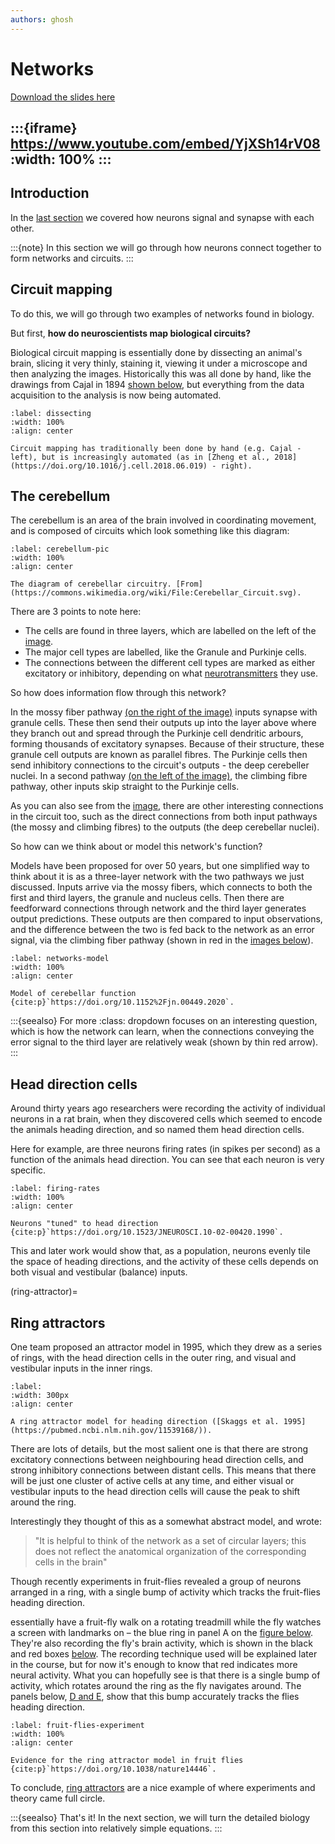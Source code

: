 ```yaml
---
authors: ghosh
---
```


# Networks

[Download the slides here](slides/W2-V2-networks.pptx)

:::{iframe} https://www.youtube.com/embed/YjXSh14rV08
:width: 100%
:::
---

## Introduction

In the [last section](#synapses-2) we covered how neurons signal and synapse with each other. 

:::{note}
In this section we will go through how neurons connect together to form networks and circuits.
:::

## Circuit mapping

To do this, we will go through two examples of networks found in biology.

But first, **how do neuroscientists map biological circuits?**

Biological circuit mapping is essentially done by dissecting an animal's brain, slicing it very thinly, staining it, viewing it under a microscope and then analyzing the images. Historically this was all done by hand, like the drawings from Cajal in 1894 [shown below](#dissecting), but everything from the data acquisition to the analysis is now being automated.

```{figure} figures/NetworksPicture1.jpg
:label: dissecting
:width: 100%
:align: center

Circuit mapping has traditionally been done by hand (e.g. Cajal - left), but is increasingly automated (as in [Zheng et al., 2018](https://doi.org/10.1016/j.cell.2018.06.019) - right). 
```

## The cerebellum

The cerebellum is an area of the brain involved in coordinating movement, and is composed of circuits which look something like this diagram:

```{figure} figures/NetworksPicture2.svg
:label: cerebellum-pic
:width: 100%
:align: center

The diagram of cerebellar circuitry. [From](https://commons.wikimedia.org/wiki/File:Cerebellar_Circuit.svg).
```

There are 3 points to note here:

* The cells are found in three layers, which are labelled on the left of the [image](#cerebellum-pic).
* The major cell types are labelled, like the Granule and Purkinje cells.
* The connections between the different cell types are marked as either excitatory or inhibitory, depending on what [neurotransmitters](#neurotransmitters-paragraph) they use.

So how does information flow through this network?

In the mossy fiber pathway [(on the right of the image)](#cerebellum-pic) inputs synapse with granule cells. These then send their outputs up into the layer above where they branch out and spread through the Purkinje cell dendritic arbours, forming thousands of excitatory synapses. Because of their structure, these granule cell outputs are known as parallel fibres. The Purkinje cells then send inhibitory connections to the circuit's outputs - the deep cerebeller nuclei.
In a second pathway [(on the left of the image)](#cerebellum-pic), the climbing fibre pathway, other inputs skip straight to the Purkinje cells.

As you can also see from the [image](#cerebellum-pic), there are other interesting connections in the circuit too, such as the direct connections from both input pathways (the mossy and climbing fibres) to the outputs (the deep cerebellar nuclei).

So how can we think about or model this network's function? 

Models have been proposed for over 50 years, but one simplified way to think about it is as a three-layer network with the two pathways we just discussed. Inputs arrive via the mossy fibers, which connects to both the first and third layers, the granule and nucleus cells. Then there are feedforward connections through network and the third layer generates output predictions. These outputs are then compared to input observations, and the difference between the two is fed back to the network as an error signal, via the climbing fiber pathway (shown in red in the [images below](#networks-model)).

```{figure} figures/NetworksPicture3.jpg
:label: networks-model
:width: 100%
:align: center

Model of cerebellar function {cite:p}`https://doi.org/10.1152%2Fjn.00449.2020`.
```

:::{seealso} For more
:class: dropdown
[](https://doi.org/10.1152%2Fjn.00449.2020) focuses on an interesting question, which is how the network can learn, when the connections conveying the error signal to the third layer are relatively weak (shown by thin red arrow).
:::

## Head direction cells

Around thirty years ago researchers were recording the activity of individual neurons in a rat brain, when they discovered cells which seemed to encode the animals heading direction, and so named them head direction cells. 

Here for example, are three neurons firing rates (in spikes per second) as a function of the animals head direction. You can see that each neuron is very specific.

```{figure} figures/NetworksPicture4.png
:label: firing-rates
:width: 100%
:align: center

Neurons "tuned" to head direction {cite:p}`https://doi.org/10.1523/JNEUROSCI.10-02-00420.1990`.
```

This and later work would show that, as a population, neurons evenly tile the space of heading directions, and the activity of these cells depends on both visual and vestibular (balance) inputs.

(ring-attractor)=
## Ring attractors

One team proposed an attractor model in 1995, which they drew as a series of rings, with the head direction cells in the outer ring, and visual and vestibular inputs in the inner rings.

```{figure} figures/NetworksPicture5.png
:label:
:width: 300px
:align: center

A ring attractor model for heading direction ([Skaggs et al. 1995](https://pubmed.ncbi.nlm.nih.gov/11539168/)).
```

There are lots of details, but the most salient one is that there are strong excitatory connections between neighbouring head direction cells, and strong inhibitory connections between distant cells. This means that there will be just one cluster of active cells at any time, and either visual or vestibular inputs to the head direction cells will cause the peak to shift around the ring. 

Interestingly they thought of this as a somewhat abstract model, and wrote: 

> "It is helpful to think of the network as a set of circular layers; this does not reflect the anatomical organization of the corresponding cells in the brain"

Though recently experiments in fruit-flies revealed a group of neurons arranged in a ring, with a single bump of activity which tracks the fruit-flies heading direction.

[](https://doi.org/10.1038/nature14446) essentially have a fruit-fly walk on a rotating treadmill while the fly watches a screen with landmarks on – the blue ring in panel A on the [figure below](#fruit-flies-experiment).
They're also recording the fly's brain activity, which is shown in the black and red boxes [below](#fruit-flies-experiment). The recording technique used will be explained later in the course, but for now it's enough to know that red indicates more neural activity. What you can hopefully see is that there is a single bump of activity, which rotates around the ring as the fly navigates around. The panels below, [D and E](#fruit-flies-experiment), show that this bump accurately tracks the flies heading direction.

```{figure} figures/NetworksPicture6.png
:label: fruit-flies-experiment
:width: 100%
:align: center

Evidence for the ring attractor model in fruit flies {cite:p}`https://doi.org/10.1038/nature14446`.
```

To conclude, [ring attractors](#ring-attractor) are a nice example of where experiments and theory came full circle.

:::{seealso} That's it!
In the next section, we will turn the detailed biology from this section into relatively simple equations.
:::